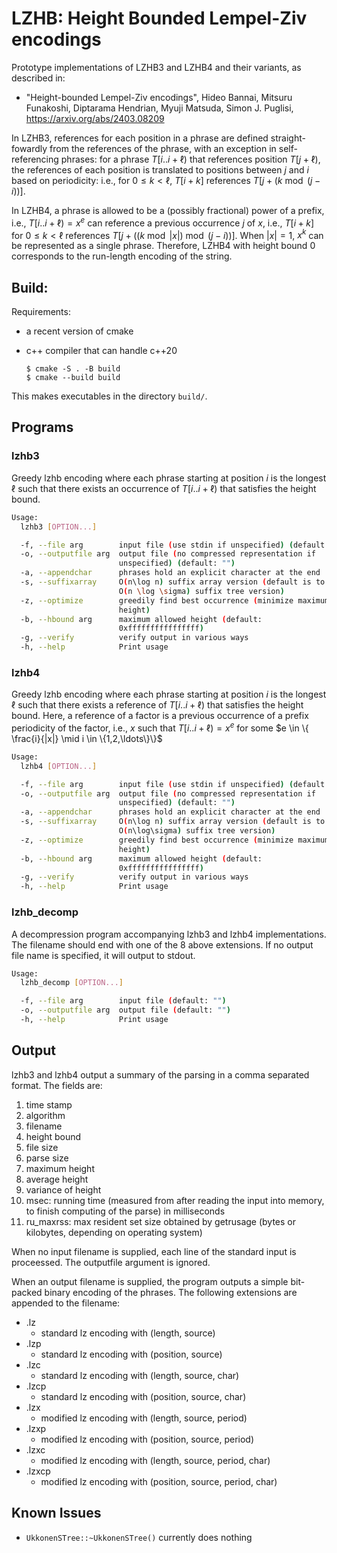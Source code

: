 # LZHB: Height Bounded Lempel-Ziv encodings

Prototype implementations of LZHB3 and LZHB4 and their variants, as described in:

- "Height-bounded Lempel-Ziv encodings", Hideo Bannai, Mitsuru Funakoshi, Diptarama Hendrian, Myuji Matsuda, Simon J. Puglisi, https://arxiv.org/abs/2403.08209

In LZHB3, references for each position in a phrase are defined straight-fowardly from the references of the phrase, with an exception in self-referencing phrases: for a phrase $T[i..i+\ell)$ that references position $T[j+\ell)$,
the references of each position is translated to positions between $j$ and $i$ based on periodicity: i.e., for $0\leq k <\ell$, $T[i+k]$ references $T[j+(k\bmod(j-i))]$.

In LZHB4, a phrase is allowed to be a (possibly fractional) power of a prefix, i.e., $T[i..i+\ell) = x^e$ can reference a previous occurrence $j$ of $x$, i.e., $T[i+k]$ for $0 \leq k < \ell$ references $T[j+((k\bmod|x|)\bmod(j-i))]$.
When $|x| = 1$, $x^k$ can be represented as a single phrase. Therefore, LZHB4 with height bound $0$ corresponds to the run-length encoding of the string.

## Build:

Requirements:
- a recent version of cmake
- c++ compiler that can handle c++20

      $ cmake -S . -B build
      $ cmake --build build

This makes executables in the directory `build/`.

## Programs

### lzhb3

Greedy lzhb encoding where each phrase starting at position $i$ is the longest $\ell$ such that there exists an occurrence of $T[i..i+\ell)$ that satisfies the height bound.

```bash
Usage:
  lzhb3 [OPTION...]

  -f, --file arg        input file (use stdin if unspecified) (default: "")
  -o, --outputfile arg  output file (no compressed representation if 
                        unspecified) (default: "")
  -a, --appendchar      phrases hold an explicit character at the end
  -s, --suffixarray     O(n\log n) suffix array version (default is to use 
                        O(n \log \sigma) suffix tree version)
  -z, --optimize        greedily find best occurrence (minimize maximum 
                        height)
  -b, --hbound arg      maximum allowed height (default: 
                        0xffffffffffffffff)
  -g, --verify          verify output in various ways
  -h, --help            Print usage
```

### lzhb4

Greedy lzhb encoding where each phrase starting at position $i$ is the longest $\ell$ such that there exists a reference of $T[i..i+\ell)$ that satisfies the height bound. Here, a reference of a factor is a previous occurrence of a prefix periodicity of the factor, i.e., $x$ such that $T[i..i+\ell) =x^e$ for some $e \in \{ \frac{i}{|x|} \mid i \in \{1,2,\ldots\}\}$

```bash
Usage:
  lzhb4 [OPTION...]

  -f, --file arg        input file (use stdin if unspecified) (default: "")
  -o, --outputfile arg  output file (no compressed representation if 
                        unspecified) (default: "")
  -a, --appendchar      phrases hold an explicit character at the end
  -s, --suffixarray     O(n\log n) suffix array version (default is to use 
                        O(n\log\sigma) suffix tree version)
  -z, --optimize        greedily find best occurrence (minimize maximum 
                        height)
  -b, --hbound arg      maximum allowed height (default: 
                        0xffffffffffffffff)
  -g, --verify          verify output in various ways
  -h, --help            Print usage
```

### lzhb_decomp

A decompression program accompanying lzhb3 and lzhb4 implementations. The filename should end with one of the 8 above extensions.
If no output file name is specified, it will output to stdout.

```bash
Usage:
  lzhb_decomp [OPTION...]

  -f, --file arg        input file (default: "")
  -o, --outputfile arg  output file (default: "")
  -h, --help            Print usage
```

## Output

lzhb3 and lzhb4 output a summary of the parsing in a comma separated format. The fields are:

1. time stamp
2. algorithm
3. filename
4. height bound
5. file size
6. parse size
7. maximum height
8. average height
9. variance of height
10. msec: running time (measured from after reading the input into memory, to finish computing of the parse) in milliseconds
11. ru_maxrss: max resident set size obtained by getrusage (bytes or kilobytes, depending on operating system)

When no input filename is supplied, each line of the standard input is proceessed. The outputfile argument is ignored.

When an output filename is supplied, the program outputs a simple bit-packed binary encoding of the phrases.
The following extensions are appended to the filename:

- .lz
  - standard lz encoding with (length, source)
- .lzp
  - standard lz encoding with (position, source)
- .lzc
  - standard lz encoding with (length, source, char)
- .lzcp
  - standard lz encoding with (position, source, char)
- .lzx
  - modified lz encoding with (length, source, period)
- .lzxp
  - modified lz encoding with (position, source, period)
- .lzxc
  - modified lz encoding with (length, source, period, char)
- .lzxcp
  - modified lz encoding with (position, source, period, char)

## Known Issues

- `UkkonenSTree::~UkkonenSTree()` currently does nothing
